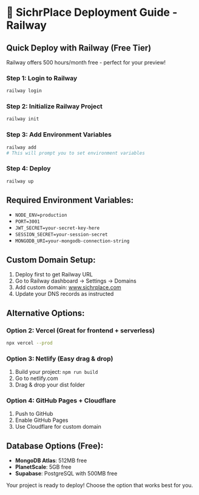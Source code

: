 # 🚀 SichrPlace Deployment Guide - Railway

## Quick Deploy with Railway (Free Tier)

Railway offers 500 hours/month free - perfect for your preview!

### Step 1: Login to Railway
```bash
railway login
```

### Step 2: Initialize Railway Project
```bash
railway init
```

### Step 3: Add Environment Variables
```bash
railway add
# This will prompt you to set environment variables
```

### Step 4: Deploy
```bash
railway up
```

## Required Environment Variables:
- `NODE_ENV=production`
- `PORT=3001`
- `JWT_SECRET=your-secret-key-here`
- `SESSION_SECRET=your-session-secret`
- `MONGODB_URI=your-mongodb-connection-string`

## Custom Domain Setup:
1. Deploy first to get Railway URL
2. Go to Railway dashboard → Settings → Domains
3. Add custom domain: www.sichrplace.com
4. Update your DNS records as instructed

## Alternative Options:

### Option 2: Vercel (Great for frontend + serverless)
```bash
npx vercel --prod
```

### Option 3: Netlify (Easy drag & drop)
1. Build your project: `npm run build`
2. Go to netlify.com
3. Drag & drop your dist folder

### Option 4: GitHub Pages + Cloudflare
1. Push to GitHub
2. Enable GitHub Pages
3. Use Cloudflare for custom domain

## Database Options (Free):
- **MongoDB Atlas**: 512MB free
- **PlanetScale**: 5GB free
- **Supabase**: PostgreSQL with 500MB free

Your project is ready to deploy! Choose the option that works best for you.

